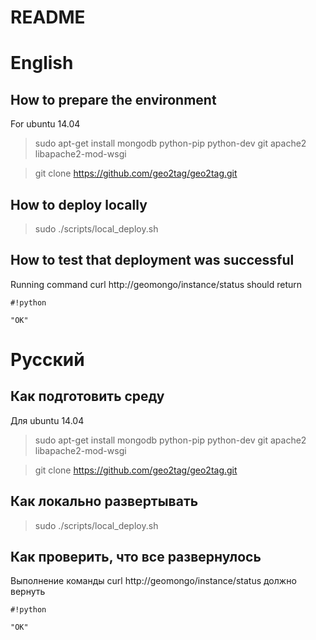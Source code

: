 # README #

# English #

## How to prepare the environment ##

For  ubuntu 14.04

> sudo apt-get install mongodb python-pip python-dev git apache2 libapache2-mod-wsgi

> git clone https://github.com/geo2tag/geo2tag.git

## How to deploy locally ##

> sudo ./scripts/local_deploy.sh

## How to test that deployment was successful ##

Running command curl http://geomongo/instance/status should return 

```
#!python

"OK"
```
# Русский #

## Как подготовить среду  ##
Для ubuntu 14.04

> sudo apt-get install mongodb python-pip python-dev git apache2 libapache2-mod-wsgi

> git clone https://github.com/geo2tag/geo2tag.git

## Как локально развертывать ##

> sudo ./scripts/local_deploy.sh

## Как проверить, что все развернулось ##

Выполнение команды curl http://geomongo/instance/status должно вернуть 
```
#!python

"OK"
```

